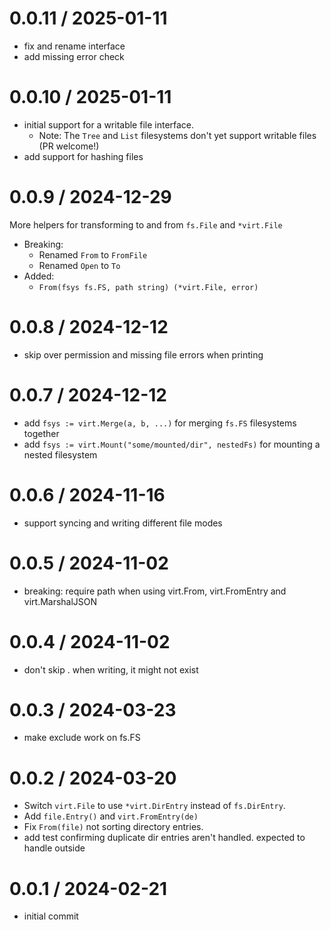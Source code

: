 # 0.0.11 / 2025-01-11

- fix and rename interface
- add missing error check

# 0.0.10 / 2025-01-11

- initial support for a writable file interface.
  - Note: The `Tree` and `List` filesystems don't yet support writable files (PR welcome!)
- add support for hashing files

# 0.0.9 / 2024-12-29

More helpers for transforming to and from `fs.File` and `*virt.File`

- Breaking:
  - Renamed `From` to `FromFile`
  - Renamed `Open` to `To`
- Added:
  - `From(fsys fs.FS, path string) (*virt.File, error)`

# 0.0.8 / 2024-12-12

- skip over permission and missing file errors when printing

# 0.0.7 / 2024-12-12

- add `fsys := virt.Merge(a, b, ...)` for merging `fs.FS` filesystems together
- add `fsys := virt.Mount("some/mounted/dir", nestedFs)` for mounting a nested filesystem

# 0.0.6 / 2024-11-16

- support syncing and writing different file modes

# 0.0.5 / 2024-11-02

- breaking: require path when using virt.From, virt.FromEntry and virt.MarshalJSON

# 0.0.4 / 2024-11-02

- don't skip . when writing, it might not exist

# 0.0.3 / 2024-03-23

- make exclude work on fs.FS

# 0.0.2 / 2024-03-20

- Switch `virt.File` to use `*virt.DirEntry` instead of `fs.DirEntry`.
- Add `file.Entry()` and `virt.FromEntry(de)`
- Fix `From(file)` not sorting directory entries.
- add test confirming duplicate dir entries aren't handled. expected to handle outside

# 0.0.1 / 2024-02-21

- initial commit
